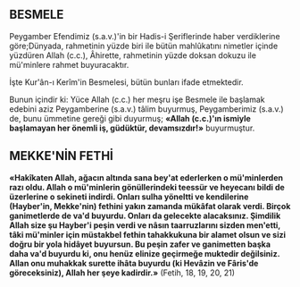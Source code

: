 ## BESMELE

Peygamber Efendimiz (s.a.v.)'in bir Hadis-i Şeriflerinde haber verdiklerine göre;Dünyada, rahmetinin yüzde biri ile bütün mahlûkatını ni­metler içinde yüzdüren Allah (c.c.), Âhirette, rahmetinin yüzde doksan dokuzu ile mü'minlere rahmet buyuracaktır.

İşte Kur'ân-ı Kerîm'in Besmelesi, bütün bun­ları ifade etmektedir.

Bunun içindir ki: Yüce Allah (c.c.) her meş­ru işe Besmele ile başlamak edebini aziz Peygamberine (s.a.v.) tâlim buyurmuş, Peygambe­rimiz (s.a.v.) de, bunu ümmetine gereği gibi du­yurmuş; **«Allah (c.c.)'ın ismiyle başlamayan her önemli iş, güdüktür, devamsızdır!»** buyurmuştur.

## MEKKE'NİN FETHİ

**«Hakîkaten Allah, ağacın altında sana bey'at ederlerken o mü'minlerden razı oldu. Allah o mü'minlerin gönüllerindeki teessür ve heyeca­nı bildi de üzerlerine o sekineti indirdi. Onları sulha yöneltti ve kendilerine (Hayber'in, Mek­ke'nin) fethini yakın zamanda mükâfat olarak verdi. Birçok ganimetlerde de va'd buyurdu. On­ları da gelecekte alacaksınız. Şimdilik Allah size şu Hayber'i peşin verdi ve nâsın taarruzlarını sizden men'etti, tâki mü'minler için müstakbel fethin tahakkukuna bir alamet olsun ve sizi doğ­ru bir yola hidâyet buyursun. Bu peşin zafer ve ganimetten başka daha va'd buyurdu ki, onu henüz elinize geçirmeğe muktedir değilsiniz. Allan onu muhakkak surette ihâta buyurdu (ki Hevâzin ve Fâris'de göreceksiniz), Allah her şeye kadirdir.»**
(Fetih, 18, 19, 20, 21)

